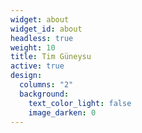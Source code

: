 ```yaml
---
widget: about
widget_id: about
headless: true
weight: 10
title: Tim Güneysu
active: true
design:
  columns: "2"
  background:
    text_color_light: false
    image_darken: 0
---
```

